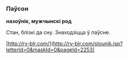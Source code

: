 ### Паўсон
**назоўнік, мужчынскі род**

Стан, блізкі да сну. Знаходзіцца ў паўсне.

<a rel="author">[http://rv-blr.com/](http://rv-blr.com/slounik.jsp?letterId=0&maskId=0&pageId=2253)</a>
